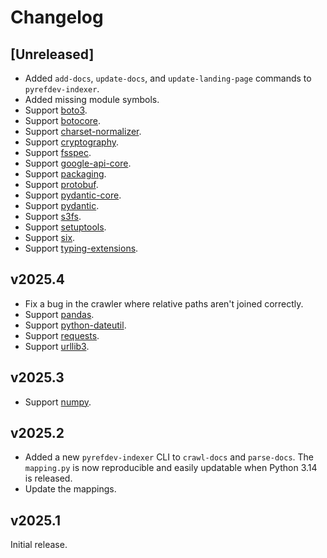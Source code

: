 # Changelog

## [Unreleased]

- Added `add-docs`, `update-docs`, and `update-landing-page` commands to `pyrefdev-indexer`.
- Added missing module symbols.
- Support [boto3](https://boto3.amazonaws.com/v1/documentation/api/latest/index.html).
- Support [botocore](https://botocore.amazonaws.com/v1/documentation/api/latest/index.html).
- Support [charset-normalizer](https://charset-normalizer.readthedocs.io/en/latest/).
- Support [cryptography](https://cryptography.io/en/latest/).
- Support [fsspec](https://filesystem-spec.readthedocs.io/en/latest/").
- Support [google-api-core](https://googleapis.dev/python/google-api-core/latest/").
- Support [packaging](https://packaging.pypa.io/en/stable/).
- Support [protobuf](https://googleapis.dev/python/protobuf/latest/).
- Support [pydantic-core](https://docs.pydantic.dev/latest/").
- Support [pydantic](https://docs.pydantic.dev/latest/").
- Support [s3fs](https://s3fs.readthedocs.io/en/latest/).
- Support [setuptools](https://setuptools.pypa.io/en/latest/).
- Support [six](https://six.readthedocs.io/).
- Support [typing-extensions](https://typing-extensions.readthedocs.io/en/latest/).

## v2025.4

- Fix a bug in the crawler where relative paths aren't joined correctly.
- Support [pandas](https://pandas.pydata.org/docs/reference/index.html).
- Support [python-dateutil](https://dateutil.readthedocs.io/en/stable/).
- Support [requests](https://requests.readthedocs.io/en/latest/).
- Support [urllib3](https://urllib3.readthedocs.io/en/stable/reference/index.html).

## v2025.3

- Support [numpy](https://numpy.org/doc/stable/reference/index.html).

## v2025.2

- Added a new `pyrefdev-indexer` CLI to `crawl-docs` and `parse-docs`. The `mapping.py` is now reproducible and easily updatable when Python 3.14 is released.
- Update the mappings.

## v2025.1

Initial release.
